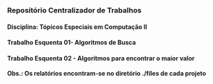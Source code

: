 ### Repositório Centralizador de Trabalhos 
#### Disciplina: Tópicos Especiais em Computação II

#### Trabalho Esquenta 01- Algoritmos de Busca
#### Trabalho Esquenta 02 - Algoritmos para encontrar o maior valor


**Obs.: Os relatórios encontram-se no diretório ./files de cada projeto**
